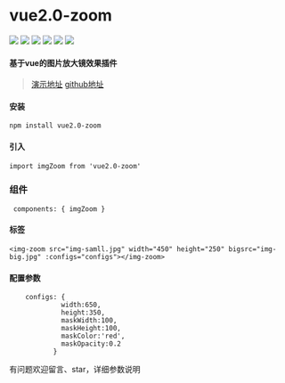 
# vue2.0-zoom
![](https://img.shields.io/github/stars/pandao/editor.md.svg) ![](https://img.shields.io/github/forks/pandao/editor.md.svg) ![](https://img.shields.io/github/tag/vue2.0-zoom/editor.md.svg) ![](https://img.shields.io/github/release/pandao/editor.md.svg) ![](https://img.shields.io/github/issues/vue2.0-zoom/editor.md.svg) ![](https://img.shields.io/bower/v/editor.md.svg)

#### 基于vue的图片放大镜效果插件

> [演示地址](http://jsrun.net/nmiKp/show)
> [github地址](https://github.com/jsonpeter/vue2.0-zoom)

#### 安装
``` npm install vue2.0-zoom ```

#### 引入
``` import imgZoom from 'vue2.0-zoom' ```
### 组件
```  components: { imgZoom } ```
#### 标签
 ```
 <img-zoom src="img-samll.jpg" width="450" height="250" bigsrc="img-big.jpg" :configs="configs"></img-zoom>
 ```

#### 配置参数
```
    configs: {
             width:650,
             height:350,
             maskWidth:100,
             maskHeight:100,
             maskColor:'red',
             maskOpacity:0.2
           }
```
有问题欢迎留言、star，详细参数说明
